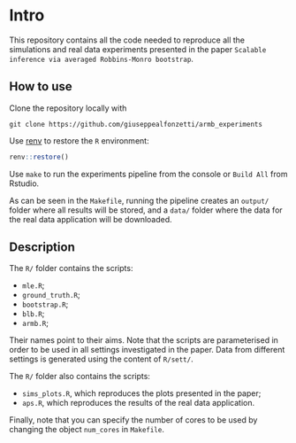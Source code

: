 
<!-- README.md is generated from README.Rmd. Please edit that file -->

# Intro

This repository contains all the code needed to reproduce all the
simulations and real data experiments presented in the paper
`Scalable inference via averaged Robbins-Monro bootstrap`.

## How to use

Clone the repository locally with

`git clone https://github.com/giuseppealfonzetti/armb_experiments`

Use [renv](https://rstudio.github.io/renv/articles/renv.html) to restore
the `R` environment:

``` r
renv::restore()
```

Use `make` to run the experiments pipeline from the console or
`Build All` from Rstudio.

As can be seen in the `Makefile`, running the pipeline creates an
`output/` folder where all results will be stored, and a `data/` folder
where the data for the real data application will be downloaded.

## Description

The `R/` folder contains the scripts:

- `mle.R`;
- `ground_truth.R`;
- `bootstrap.R`;
- `blb.R`;
- `armb.R`;

Their names point to their aims. Note that the scripts are parameterised
in order to be used in all settings investigated in the paper. Data from
different settings is generated using the content of `R/sett/`.

The `R/` folder also contains the scripts:

- `sims_plots.R`, which reproduces the plots presented in the paper;
- `aps.R`, which reproduces the results of the real data application.

Finally, note that you can specify the number of cores to be used by
changing the object `num_cores` in `Makefile`.
